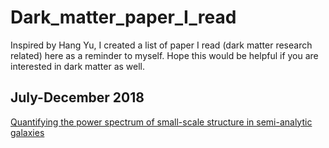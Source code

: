 # Dark_matter_paper_I_read

Inspired by Hang Yu, I created a list of paper I read (dark matter research related) here as a reminder to myself. Hope this would be helpful if you are interested in dark matter as well.



## July-December 2018
[Quantifying the power spectrum of small-scale structure in semi-analytic galaxies](https://arxiv.org/abs/1808.03501)
